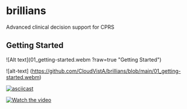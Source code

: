 # brillians
Advanced clinical decision support for CPRS


## Getting Started
![Alt text](01_getting-started.webm ?raw=true "Getting Started")

![alt-text] (https://github.com/CloudVistA/brillians/blob/main/01_getting-started.webm)


[![asciicast](https://asciinema.org/a/113463.png)](https://asciinema.org/a/113463)

[![Watch the video](https://i.imgur.com/vKb2F1B.png)](https://youtu.be/vt5fpE0bzSY)
